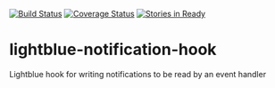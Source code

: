 [![Build Status](https://travis-ci.org/esbtools/lightblue-notification-hook.svg?branch=master)](https://travis-ci.org/esbtools/lightblue-notification-hook.svg?branch=master)
[![Coverage Status](https://coveralls.io/repos/esbtools/lightblue-notification-hook/badge.svg?branch=master&service=github)](https://coveralls.io/github/esbtools/lightblue-notification-hook?branch=master)
[![Stories in Ready](https://badge.waffle.io/esbtools/lightblue-notification-hook.png?label=ready&title=Ready)](https://waffle.io/esbtools/lightblue-notification-hook)

# lightblue-notification-hook
Lightblue hook for writing notifications to be read by an event handler
